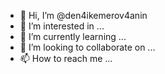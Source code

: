 - 👋 Hi, I’m @den4ikemerov4anin
- 👀 I’m interested in ...
- 🌱 I’m currently learning ...
- 💞️ I’m looking to collaborate on ...
- 📫 How to reach me ...

<!---
den4ikemerov4anin/den4ikemerov4anin is a ✨ special ✨ repository because its `README.md` (this file) appears on your GitHub profile.
You can click the Preview link to take a look at your changes.
--->
